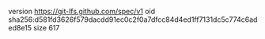 version https://git-lfs.github.com/spec/v1
oid sha256:d581fd3626f579dacdd91ec0c2f0a7dfcc84d4ed1ff7131dc5c774c6aded8e15
size 617
